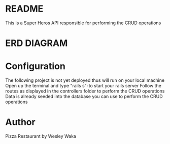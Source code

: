# README

This is a Super Heros API responsible for performing the CRUD operations

# ERD DIAGRAM

# Configuration

The following project is not yet deployed thus will run on your local machine
Open up the terminal and type "rails s"-to start your rails server
Follow the routes as displayed in the controllers folder to perform the CRUD operations
Data is already seeded into the database you can use to perform the CRUD operations

# Author

Pizza Restaurant by Wesley Waka
